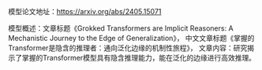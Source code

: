 模型论文地址：https://arxiv.org/abs/2405.15071

模型概述：文章标题《Grokked Transformers are Implicit Reasoners: A Mechanistic Journey to the Edge of Generalization》，
中文文章标题《掌握的Transformer是隐含的推理者：通向泛化边缘的机制性旅程》，
文章内容：研究揭示了掌握的Transformer模型具有隐含推理能力，能在泛化的边缘进行高效推理。
